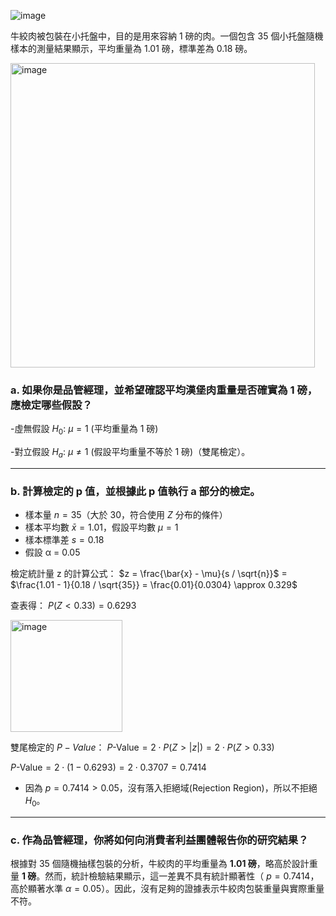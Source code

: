 
![image](https://github.com/user-attachments/assets/721356f2-dfd1-4520-b236-c6173577b377)

牛絞肉被包裝在小托盤中，目的是用來容納 1 磅的肉。一個包含 35 個小托盤隨機樣本的測量結果顯示，平均重量為 1.01 磅，標準差為 0.18 磅。

<img width="487" alt="image" src="https://github.com/user-attachments/assets/a1b34a8a-801b-4d8a-91e9-fd81340bcd60">


### a. 如果你是品管經理，並希望確認平均漢堡肉重量是否確實為 1 磅，應檢定哪些假設？

   -虛無假設 $H_0$: $\mu = 1$ (平均重量為 1 磅)

   -對立假設 $H_a$:  $\mu \neq 1$ (假設平均重量不等於 1 磅)（雙尾檢定）。
   
---

### b. 計算檢定的 p 值，並根據此 p 值執行 a 部分的檢定。

- 樣本量 $n = 35$（大於 30，符合使用 $Z$ 分布的條件）
- 樣本平均數 $\bar{x} = 1.01$，假設平均數 $\mu = 1$
- 樣本標準差 $s = 0.18$
- 假設 α = 0.05

檢定統計量 z 的計算公式： $z = \frac{\bar{x} - \mu}{s / \sqrt{n}}$
= $\frac{1.01 - 1}{0.18 / \sqrt{35}} = \frac{0.01}{0.0304} \approx 0.329$

查表得： $P(Z < 0.33) = 0.6293$

<img width="179" alt="image" src="https://github.com/user-attachments/assets/ef1211b4-5540-4d38-8b15-cc39a624362c">

雙尾檢定的 $P-Value$： $P\text{-Value} = 2 \cdot P(Z > |z|) = 2 \cdot P(Z > 0.33)$

$P\text{-Value} = 2 \cdot (1 - 0.6293) = 2 \cdot 0.3707 = 0.7414$

- 因為 $p = 0.7414 > 0.05$，沒有落入拒絕域(Rejection Region)，所以不拒絕 $H_0$。

---

### c. 作為品管經理，你將如何向消費者利益團體報告你的研究結果？

根據對 35 個隨機抽樣包裝的分析，牛絞肉的平均重量為 **1.01 磅**，略高於設計重量 **1 磅**。然而，統計檢驗結果顯示，這一差異不具有統計顯著性（ $p = 0.7414$，高於顯著水準 $\alpha = 0.05$）。因此，沒有足夠的證據表示牛絞肉包裝重量與實際重量不符。

